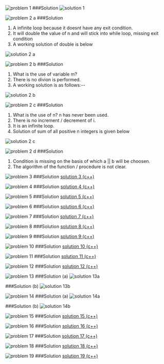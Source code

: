![problem 1](https://github.com/cpp-rakesh/DiscreteMathematicsAndItsApplications/blob/master/Chapter_3_Algorithms/3.1_Algorithms/Exercises/repo/images/problem_1.jpg)
###Solution
![solution 1](https://github.com/cpp-rakesh/DiscreteMathematicsAndItsApplications/blob/master/Chapter_3_Algorithms/3.1_Algorithms/Exercises/repo/images/solution_1.jpg)


![problem 2 a](https://github.com/cpp-rakesh/DiscreteMathematicsAndItsApplications/blob/master/Chapter_3_Algorithms/3.1_Algorithms/Exercises/repo/images/problem_2_a.jpg)
###Solution
1. A infinite loop because it doesnt have any exit condition.
2. It will double the value of n and will stick into while loop, missing exit condition
3. A working solution of double is below

![solution 2 a](https://github.com/cpp-rakesh/DiscreteMathematicsAndItsApplications/blob/master/Chapter_3_Algorithms/3.1_Algorithms/Exercises/repo/images/solution_2_a.jpg)


![problem 2 b](https://github.com/cpp-rakesh/DiscreteMathematicsAndItsApplications/blob/master/Chapter_3_Algorithms/3.1_Algorithms/Exercises/repo/images/problem_2_b.jpg)
###Solution
1. What is the use of variable m?
2. There is no divion is performed.
3. A working solution is as follows:--

![solution 2 b](https://github.com/cpp-rakesh/DiscreteMathematicsAndItsApplications/blob/master/Chapter_3_Algorithms/3.1_Algorithms/Exercises/repo/images/solution_2_b.jpg)


![problem 2 c](https://github.com/cpp-rakesh/DiscreteMathematicsAndItsApplications/blob/master/Chapter_3_Algorithms/3.1_Algorithms/Exercises/repo/images/problem_2_c.jpg)
###Solution
1. What is the use of n? n has never been used.
2. There is no increment / decrement of i.
3. It is an infinite loop.
4. Solution of sum of all positive n integers is given below

![solution 2 c](https://github.com/cpp-rakesh/DiscreteMathematicsAndItsApplications/blob/master/Chapter_3_Algorithms/3.1_Algorithms/Exercises/repo/images/solution_2_c.jpg)


![problem 2 d](https://github.com/cpp-rakesh/DiscreteMathematicsAndItsApplications/blob/master/Chapter_3_Algorithms/3.1_Algorithms/Exercises/repo/images/problem_2_d.jpg)
###Solution
1. Condition is missing on the basis of which a || b will be choosen.
2. The algorithm of the function / procedure is not clear.


![problem 3](https://github.com/cpp-rakesh/DiscreteMathematicsAndItsApplications/blob/master/Chapter_3_Algorithms/3.1_Algorithms/Exercises/repo/images/problem_3.jpg)
###Solution
[solution 3 (c++)](https://github.com/cpp-rakesh/DiscreteMathematicsAndItsApplications/blob/master/Chapter_3_Algorithms/3.1_Algorithms/Exercises/repo/source/solution_3.cpp)


![problem 4](https://github.com/cpp-rakesh/DiscreteMathematicsAndItsApplications/blob/master/Chapter_3_Algorithms/3.1_Algorithms/Exercises/repo/images/problem_4.jpg)
###Solution
[solution 4 (c++)](https://github.com/cpp-rakesh/DiscreteMathematicsAndItsApplications/blob/master/Chapter_3_Algorithms/3.1_Algorithms/Exercises/repo/source/solution_4.cpp)


![problem 5](https://github.com/cpp-rakesh/DiscreteMathematicsAndItsApplications/blob/master/Chapter_3_Algorithms/3.1_Algorithms/Exercises/repo/images/problem_5.jpg)
###Solution
[solution 5 (c++)](https://github.com/cpp-rakesh/DiscreteMathematicsAndItsApplications/blob/master/Chapter_3_Algorithms/3.1_Algorithms/Exercises/repo/source/solution_5.cpp)


![problem 6](https://github.com/cpp-rakesh/DiscreteMathematicsAndItsApplications/blob/master/Chapter_3_Algorithms/3.1_Algorithms/Exercises/repo/images/problem_6.jpg)
###Solution
[solution 6 (c++)](https://github.com/cpp-rakesh/DiscreteMathematicsAndItsApplications/blob/master/Chapter_3_Algorithms/3.1_Algorithms/Exercises/repo/source/solution_6.cpp)


![problem 7](https://github.com/cpp-rakesh/DiscreteMathematicsAndItsApplications/blob/master/Chapter_3_Algorithms/3.1_Algorithms/Exercises/repo/images/problem_7.jpg)
###Solution
[solution 7 (c++)](https://github.com/cpp-rakesh/DiscreteMathematicsAndItsApplications/blob/master/Chapter_3_Algorithms/3.1_Algorithms/Exercises/repo/source/solution_7.cpp)


![problem 8](https://github.com/cpp-rakesh/DiscreteMathematicsAndItsApplications/blob/master/Chapter_3_Algorithms/3.1_Algorithms/Exercises/repo/images/problem_8.jpg)
###Solution
[solution 8 (c++)](https://github.com/cpp-rakesh/DiscreteMathematicsAndItsApplications/blob/master/Chapter_3_Algorithms/3.1_Algorithms/Exercises/repo/source/solution_8.cpp)


![problem 9](https://github.com/cpp-rakesh/DiscreteMathematicsAndItsApplications/blob/master/Chapter_3_Algorithms/3.1_Algorithms/Exercises/repo/images/problem_9.jpg)
###Solution
[solution 9 (c++)](https://github.com/cpp-rakesh/DiscreteMathematicsAndItsApplications/blob/master/Chapter_3_Algorithms/3.1_Algorithms/Exercises/repo/source/solution_9.cpp)


![problem 10](https://github.com/cpp-rakesh/DiscreteMathematicsAndItsApplications/blob/master/Chapter_3_Algorithms/3.1_Algorithms/Exercises/repo/images/problem_10.jpg)
###Solution
[solution 10 (c++)](https://github.com/cpp-rakesh/DiscreteMathematicsAndItsApplications/blob/master/Chapter_3_Algorithms/3.1_Algorithms/Exercises/repo/source/solution_10.cpp)


![problem 11](https://github.com/cpp-rakesh/DiscreteMathematicsAndItsApplications/blob/master/Chapter_3_Algorithms/3.1_Algorithms/Exercises/repo/images/problem_11.jpg)
###Solution
[solution 11 (c++)](https://github.com/cpp-rakesh/DiscreteMathematicsAndItsApplications/blob/master/Chapter_3_Algorithms/3.1_Algorithms/Exercises/repo/source/solution_11.cpp)


![problem 12](https://github.com/cpp-rakesh/DiscreteMathematicsAndItsApplications/blob/master/Chapter_3_Algorithms/3.1_Algorithms/Exercises/repo/images/problem_12.jpg)
###Solution
[solution 12 (c++)](https://github.com/cpp-rakesh/DiscreteMathematicsAndItsApplications/blob/master/Chapter_3_Algorithms/3.1_Algorithms/Exercises/repo/source/solution_12.cpp)


![problem 13](https://github.com/cpp-rakesh/DiscreteMathematicsAndItsApplications/blob/master/Chapter_3_Algorithms/3.1_Algorithms/Exercises/repo/images/problem_13.jpg)
###Solution (a)
![solution 13a](https://github.com/cpp-rakesh/DiscreteMathematicsAndItsApplications/blob/master/Chapter_3_Algorithms/3.1_Algorithms/Exercises/repo/images/solution_13_a.jpg)

###Solution (b)
![solution 13b](https://github.com/cpp-rakesh/DiscreteMathematicsAndItsApplications/blob/master/Chapter_3_Algorithms/3.1_Algorithms/Exercises/repo/images/solution_13_b.jpg)


![problem 14](https://github.com/cpp-rakesh/DiscreteMathematicsAndItsApplications/blob/master/Chapter_3_Algorithms/3.1_Algorithms/Exercises/repo/images/problem_14.jpg)
###Solution (a)
![solution 14a](https://github.com/cpp-rakesh/DiscreteMathematicsAndItsApplications/blob/master/Chapter_3_Algorithms/3.1_Algorithms/Exercises/repo/images/solution_14_a.jpg)

###Solution (b)
![solution 14b](https://github.com/cpp-rakesh/DiscreteMathematicsAndItsApplications/blob/master/Chapter_3_Algorithms/3.1_Algorithms/Exercises/repo/images/solution_14_b.jpg)


![problem 15](https://github.com/cpp-rakesh/DiscreteMathematicsAndItsApplications/blob/master/Chapter_3_Algorithms/3.1_Algorithms/Exercises/repo/images/problem_15.jpg)
###Solution
[solution 15 (c++)](https://github.com/cpp-rakesh/DiscreteMathematicsAndItsApplications/blob/master/Chapter_3_Algorithms/3.1_Algorithms/Exercises/repo/source/solution_15.cpp)


![problem 16](https://github.com/cpp-rakesh/DiscreteMathematicsAndItsApplications/blob/master/Chapter_3_Algorithms/3.1_Algorithms/Exercises/repo/images/problem_16.jpg)
###Solution
[solution 16 (c++)](https://github.com/cpp-rakesh/DiscreteMathematicsAndItsApplications/blob/master/Chapter_3_Algorithms/3.1_Algorithms/Exercises/repo/source/solution_16.cpp)


![problem 17](https://github.com/cpp-rakesh/DiscreteMathematicsAndItsApplications/blob/master/Chapter_3_Algorithms/3.1_Algorithms/Exercises/repo/images/problem_17.jpg)
###Solution
[solution 17 (c++)](https://github.com/cpp-rakesh/DiscreteMathematicsAndItsApplications/blob/master/Chapter_3_Algorithms/3.1_Algorithms/Exercises/repo/source/solution_17.cpp)


![problem 18](https://github.com/cpp-rakesh/DiscreteMathematicsAndItsApplications/blob/master/Chapter_3_Algorithms/3.1_Algorithms/Exercises/repo/images/problem_18.jpg)
###Solution
[solution 18 (c++)](https://github.com/cpp-rakesh/DiscreteMathematicsAndItsApplications/blob/master/Chapter_3_Algorithms/3.1_Algorithms/Exercises/repo/source/solution_18.cpp)


![problem 19](https://github.com/cpp-rakesh/DiscreteMathematicsAndItsApplications/blob/master/Chapter_3_Algorithms/3.1_Algorithms/Exercises/repo/images/problem_19.jpg)
###Solution
[solution 19 (c++)](https://github.com/cpp-rakesh/DiscreteMathematicsAndItsApplications/blob/master/Chapter_3_Algorithms/3.1_Algorithms/Exercises/repo/source/solution_19.cpp)
